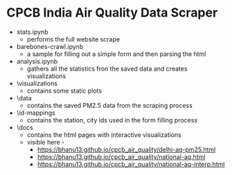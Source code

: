 # CPCB India Air Quality Data Scraper

* stats.ipynb
  * performs the full website scrape
* barebones-crawl.ipynb
  * a sample for filling out a simple form and then parsing the html
* analysis.ipynb
  * gathers all the statistics fron the saved data and creates visualizations 
* \visualizations
  * contains some static plots
* \data
  * contains the saved PM2.5 data from the scraping process
* \id-mappings
  * contains the station, city ids used in the form filling process
* \docs
  * contains the html pages with interactive visualizations
  * visible here - 
    * https://bhanu13.github.io/cpcb_air_quality/delhi-aq-pm25.html
    * https://bhanu13.github.io/cpcb_air_quality/national-aq.html
    * https://bhanu13.github.io/cpcb_air_quality/national-aq-interp.html

